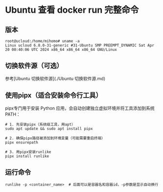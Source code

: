 # Ubuntu 查看 docker run 完整命令



## 版本

```
root@ucloud:/home/mihomo# uname -a
Linux ucloud 6.8.0-31-generic #31-Ubuntu SMP PREEMPT_DYNAMIC Sat Apr 20 00:40:06 UTC 2024 x86_64 x86_64 x86_64 GNU/Linux
```

## 切换软件源（可选）

参考[Ubuntu 切换软件源](./Ubuntu 切换软件源.md)



## 使用pipx（适合安装命令行工具）

pipx专门用于安装 Python 应用，会自动创建独立虚拟环境并将工具添加到系统 PATH：

```
# 1. 先安装pipx（系统级工具，用apt）
sudo apt update && sudo apt install pipx

# 2. 确保pipx路径被添加到环境变量（可能需要重启终端）
pipx ensurepath

# 3. 用pipx安装runlike
pipx install runlike
```

## 运行命令

```
runlike -p <container_name>  # 后面可以是容器名和容器id，-p参数是显示自动换行
```

